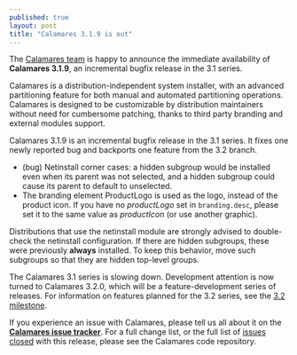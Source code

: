 ```yaml
---
published: true
layout: post
title: "Calamares 3.1.9 is out"
---
```

The [Calamares team](https://calamares.io/team/) is happy to announce the immediate
availability of **Calamares 3.1.9**, an incremental bugfix release in the 3.1 series.

Calamares is a distribution-independent system installer, with an advanced partitioning feature for both manual and automated partitioning operations.
Calamares is designed to be customizable by distribution maintainers without need for cumbersome patching, thanks to third party branding and external modules support.

<!--more-->

Calamares 3.1.9 is an incremental bugfix release in the 3.1 series.
It fixes one newly reported bug and backports one feature from the 3.2 branch.
- (bug) Netinstall corner cases: a hidden subgroup would be installed
  even when its parent was not selected, and a hidden subgroup could
  cause its parent to default to unselected.
- The branding element ProductLogo is used as the logo, instead of
  the product icon. If you have no *productLogo* set in `branding.desc`,
  please set it to the same value as *productIcon* (or use another graphic).

Distributions that use the netinstall module are strongly advised to
double-check the netinstall configuration. If there are hidden subgroups,
these were previously **always** installed. To keep this behavior,
move such subgroups so that they are hidden top-level groups.

The Calamares 3.1 series is slowing down. Development attention
is now turned to Calamares 3.2.0, which will be a feature-development
series of releases. For information on features planned for
the 3.2 series, see the 
[3.2 milestone](https://github.com/calamares/calamares/milestone/42).

If you experience an issue with Calamares, please tell us all about it on the [**Calamares issue tracker**](https://github.com/calamares/calamares/issues). For a full change list, or the full list of [issues closed](https://github.com/calamares/calamares/milestone/44?closed=1) with this release, please see the Calamares code repository.
